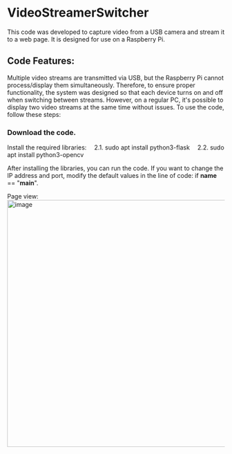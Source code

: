 # VideoStreamerSwitcher
This code was developed to capture video from a USB camera and stream it to a web page. It is designed for use on a Raspberry Pi.

## Code Features:
Multiple video streams are transmitted via USB, but the Raspberry Pi cannot process/display them simultaneously.
Therefore, to ensure proper functionality, the system was designed so that each device turns on and off when switching between streams.
However, on a regular PC, it's possible to display two video streams at the same time without issues.
To use the code, follow these steps:

### Download the code.

Install the required libraries:
 2.1. sudo apt install python3-flask
 2.2. sudo apt install python3-opencv

After installing the libraries, you can run the code.
If you want to change the IP address and port, modify the default values in the line of code:
if __name__ == "__main__".


Page view:
<img width="571" alt="image" src="https://github.com/user-attachments/assets/e059737f-181d-4638-94cd-bf9bbf8797dd" />
